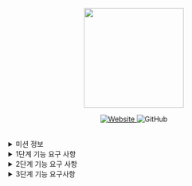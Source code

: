 <p align="center">
    <img width="200px;" src="https://raw.githubusercontent.com/woowacourse/atdd-subway-admin-frontend/master/images/main_logo.png"/>
</p>
<p align="center">
  <a href="https://techcourse.woowahan.com/c/Dr6fhku7" alt="woowacourse subway">
    <img alt="Website" src="https://img.shields.io/website?url=https%3A%2F%2Fedu.nextstep.camp%2Fc%2FR89PYi5H">
  </a>
  <img alt="GitHub" src="https://img.shields.io/github/license/woowacourse/atdd-subway-map">
</p>

<br>

<details>
<summary>미션 정보</summary>

# 지하철 노선도 미션
스프링 과정 실습을 위한 지하철 노선도 애플리케이션

<br>

## 🚀 Getting Started
### Usage
#### application 구동
```
./gradlew bootRun
```
<br>

## ✏️ Code Review Process
[텍스트와 이미지로 살펴보는 온라인 코드 리뷰 과정](https://github.com/next-step/nextstep-docs/tree/master/codereview)

<br>

## 🐞 Bug Report

버그를 발견한다면, [Issues](https://github.com/woowacourse/atdd-subway-map/issues) 에 등록해주세요 :)

<br>

## 📝 License

This project is [MIT](https://github.com/woowacourse/atdd-subway-map/blob/master/LICENSE) licensed.

</details>

<details>
<summary>1단계 기능 요구 사항</summary>

## station controller 추가
- 이미 등록된 이름 요청시 에러 응답

## line controller 추가
- 노선 등록
- 노선 조회
- 노선 목록
- 노선 수정
- 노선 삭제

## line controller test 추가

</details>

<details>
<summary>2단계 기능 요구 사항</summary>

- H2에 지하철 데이터 저장하기
  - 기존 List 자료구조 H2 DB로 변경
  - sql문으로 기능 코드 대체
  - jdbcTemplate로 작성된 sql문 실행
  - H2 DB를 이용해 DB 저장, 확인, console 활용
- 스프링 빈을 활용하기
  - 객체와 싱글톤이나 static으로 구현 객체들을 스프링 빈으로 관리

</details>

<details>
<summary>3단계 기능 요구사항</summary>

## 수정할 부분
- [ ] 이름에 대한 중복 처리를 도메인 로직으로 이동
- 노선 추가 시
  - [ ] upStaionId, downStaionId, distance 정보 추가 입력
  - [ ] 두 종점간의 연결 정보를 이용해 구간(section) 정보도 함꼐 등록

## 추가할 부분
- 구간 관리
  - [ ] 노선에 구간 추가
    - 구간 등록 : 이미 등록되어 있는 역 기준으로 새로운 구간 추가
      - 상행 종점 등록
      - 하행 종점 등록
      - 갈래길 방지 : 갈래길이 생기지 않도록 변경
      - 예외1 : 기존 역 사이 길이보다 크거나 같으면 등록할 수 없음
      - 예외2 : 하행역과 상행역이 이미 노선에 등록되어 있으면 추가할 수 없음
      - 예외3 : 상행역과 하행역 둘 중 하나도 포함되어 있지 않으면 추가할 수 없음
  - [ ] 구간 제거
    - 종점이 제거될 경우 다음으로 오던 역이 종점
    - 중간역이 제거될 경우 재배치
      - ex) A - B - C 중 B제거 -> A - C
      - 거리는 두 구간의 거리 합
    - 예외 : 구간이 하나인 노선에서 마지막 구간 제거할 수 없음
  - [ ] 노선에 포함된 구간 정보를 통해 상행 종점부터 하행 종점까지의 역 목록을 응답

</details>
